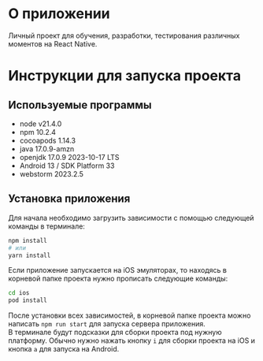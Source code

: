 # О приложении
Личный проект для обучения, разработки, тестирования различных моментов на React Native.

# Инструкции для запуска проекта
## Используемые программы
- node v21.4.0
- npm 10.2.4
- cocoapods 1.14.3
- java 17.0.9-amzn
- openjdk 17.0.9 2023-10-17 LTS
- Android 13 / SDK Platform 33
- webstorm 2023.2.5

## Установка приложения
Для начала необходимо загрузить зависимости с помощью следующей команды в терминале:
```bash
npm install
# или
yarn install
```
 
Если приложение запускается на iOS эмуляторах, то находясь в корневой папке проекта нужно прописать следующие команды:
```bash
cd ios
pod install
```

После установки всех зависимостей, в корневой папке проекта можно написать `npm run start` для запуска сервера приложения. <br/>
В терминале будут подсказки для сборки проекта под нужную платформу. Обычно нужно нажать кнопку `i` для сборки проекта на iOS и кнопка `a` для запуска на Android.
